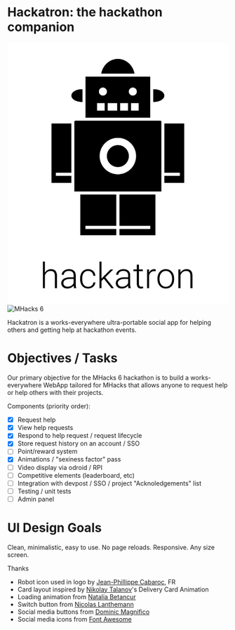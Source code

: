 Hackatron: the hackathon companion
==================================
![hackatron](https://raw.githubusercontent.com/TheWashingtonRedskins/Hackatron/bd01b6a236f2cfbef32f6c39239940b453fd5dd1/public/images/hackatron.png)
![MHacks 6](http://mhacks.org/images/mhacks_logo.jpg)

Hackatron is a works-everywhere ultra-portable social app for helping
others and getting help at hackathon events.

Objectives / Tasks
=================

Our primary objective for the MHacks 6 hackathon is to build a
works-everywhere WebApp tailored for MHacks that allows anyone to
request help or help others with their projects.

Components (priority order):

  - [x] Request help
  - [x] View help requests
  - [x] Respond to help request / request lifecycle
  - [x] Store request history on an account / SSO
  - [ ] Point/reward system
  - [x] Animations / "sexiness factor" pass
  - [ ] Video display via odroid / RPI
  - [ ] Competitive elements (leaderboard, etc)
  - [ ] Integration with devpost / SSO / project "Acknoledgements" list
  - [ ] Testing / unit tests
  - [ ] Admin panel

UI Design Goals
===============

Clean, minimalistic, easy to use. No page reloads. Responsive. Any size
screen.

Thanks
 - Robot icon used in logo by [Jean-Phillippe Cabaroc](ihttps://thenounproject.com/cabaroc/), FR
 - Card layout inspired by [Nikolay Talanov](http://codepen.io/suez/)'s Delivery Card Animation
 - Loading animation from [Natalia Betancur](http://codepen.io/Nnatt/pen/RWWBKm)
 - Switch button from [Nicolas Lanthemann](http://codepen.io/vanderlanth/)
 - Social media buttons from [Dominic Magnifico](http://codepen.io/magnificode/)
 - Social media icons from [Font Awesome](http://fontawesome.io/)
